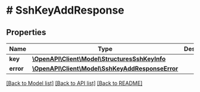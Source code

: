 # # SshKeyAddResponse

## Properties

Name | Type | Description | Notes
------------ | ------------- | ------------- | -------------
**key** | [**\OpenAPI\Client\Model\StructuresSshKeyInfo**](StructuresSshKeyInfo.md) |  | [optional]
**error** | [**\OpenAPI\Client\Model\SshKeyAddResponseError**](SshKeyAddResponseError.md) |  | [optional]

[[Back to Model list]](../../README.md#models) [[Back to API list]](../../README.md#endpoints) [[Back to README]](../../README.md)
